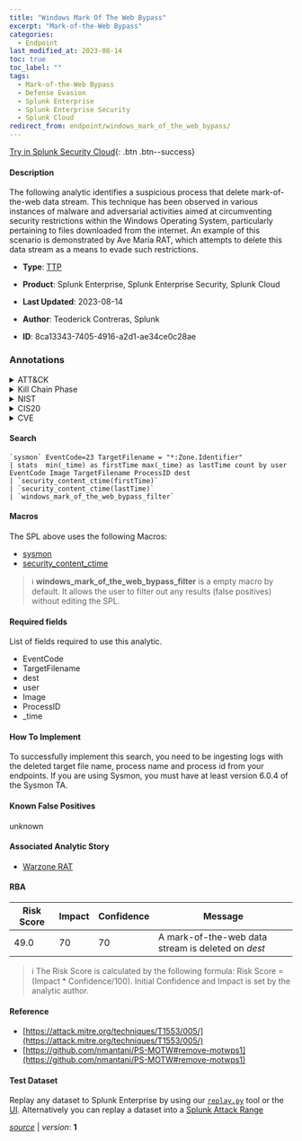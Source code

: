 ```yaml
---
title: "Windows Mark Of The Web Bypass"
excerpt: "Mark-of-the-Web Bypass"
categories:
  - Endpoint
last_modified_at: 2023-08-14
toc: true
toc_label: ""
tags:
  - Mark-of-the-Web Bypass
  - Defense Evasion
  - Splunk Enterprise
  - Splunk Enterprise Security
  - Splunk Cloud
redirect_from: endpoint/windows_mark_of_the_web_bypass/
---
```




[Try in Splunk Security Cloud](https://www.splunk.com/en_us/cyber-security.html){: .btn .btn--success}

#### Description

The following analytic identifies a suspicious process that delete mark-of-the-web data stream. This technique has been observed in various instances of malware and adversarial activities aimed at circumventing security restrictions within the Windows Operating System, particularly pertaining to files downloaded from the internet. An example of this scenario is demonstrated by Ave Maria RAT, which attempts to delete this data stream as a means to evade such restrictions.

- **Type**: [TTP](https://github.com/splunk/security_content/wiki/Detection-Analytic-Types)
- **Product**: Splunk Enterprise, Splunk Enterprise Security, Splunk Cloud

- **Last Updated**: 2023-08-14
- **Author**: Teoderick Contreras, Splunk
- **ID**: 8ca13343-7405-4916-a2d1-ae34ce0c28ae

### Annotations
<details>
  <summary>ATT&CK</summary>

<div markdown="1">

#### [ATT&CK](https://attack.mitre.org/)

| ID          | Technique   | Tactic         |
| ----------- | ----------- |--------------- |
| [T1553.005](https://attack.mitre.org/techniques/T1553/005/) | Mark-of-the-Web Bypass | Defense Evasion |

</div>
</details>


<details>
  <summary>Kill Chain Phase</summary>

<div markdown="1">

* Exploitation


</div>
</details>


<details>
  <summary>NIST</summary>

<div markdown="1">

* DE.CM



</div>
</details>

<details>
  <summary>CIS20</summary>

<div markdown="1">

* CIS 10



</div>
</details>

<details>
  <summary>CVE</summary>

<div markdown="1">


</div>
</details>


#### Search

```
`sysmon` EventCode=23 TargetFilename = "*:Zone.Identifier" 
| stats  min(_time) as firstTime max(_time) as lastTime count by user EventCode Image TargetFilename ProcessID dest 
| `security_content_ctime(firstTime)` 
| `security_content_ctime(lastTime)` 
| `windows_mark_of_the_web_bypass_filter`
```

#### Macros
The SPL above uses the following Macros:
* [sysmon](https://github.com/splunk/security_content/blob/develop/macros/sysmon.yml)
* [security_content_ctime](https://github.com/splunk/security_content/blob/develop/macros/security_content_ctime.yml)

> :information_source:
> **windows_mark_of_the_web_bypass_filter** is a empty macro by default. It allows the user to filter out any results (false positives) without editing the SPL.



#### Required fields
List of fields required to use this analytic.
* EventCode
* TargetFilename
* dest
* user
* Image
* ProcessID
* _time



#### How To Implement
To successfully implement this search, you need to be ingesting logs with the deleted target file name, process name and process id  from your endpoints. If you are using Sysmon, you must have at least version 6.0.4 of the Sysmon TA.
#### Known False Positives
unknown

#### Associated Analytic Story
* [Warzone RAT](/stories/warzone_rat)




#### RBA

| Risk Score  | Impact      | Confidence   | Message      |
| ----------- | ----------- |--------------|--------------|
| 49.0 | 70 | 70 | A mark-of-the-web data stream is deleted on $dest$ |


> :information_source:
> The Risk Score is calculated by the following formula: Risk Score = (Impact * Confidence/100). Initial Confidence and Impact is set by the analytic author.


#### Reference

* [https://attack.mitre.org/techniques/T1553/005/](https://attack.mitre.org/techniques/T1553/005/)
* [https://github.com/nmantani/PS-MOTW#remove-motwps1](https://github.com/nmantani/PS-MOTW#remove-motwps1)



#### Test Dataset
Replay any dataset to Splunk Enterprise by using our [`replay.py`](https://github.com/splunk/attack_data#using-replaypy) tool or the [UI](https://github.com/splunk/attack_data#using-ui).
Alternatively you can replay a dataset into a [Splunk Attack Range](https://github.com/splunk/attack_range#replay-dumps-into-attack-range-splunk-server)




[*source*](https://github.com/splunk/security_content/tree/develop/detections/endpoint/windows_mark_of_the_web_bypass.yml) \| *version*: **1**